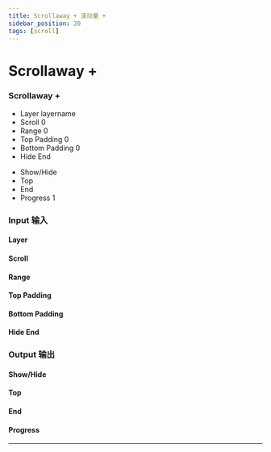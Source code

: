 ```yaml
---
title: Scrollaway + 滚动量 +
sidebar_position: 20
tags: [scroll]
---
```


# Scrollaway +


<div className="patch-container">
    <div className="patch processor">
        <h3>Scrollaway +</h3>
        <ul className="inputs">
            <li>Layer <span>layername</span></li>
            <li>Scroll <span>0</span></li>
            <li>Range <span>0</span></li>
            <li>Top Padding <span>0</span></li>
            <li>Bottom Padding <span>0</span></li>
            <li>Hide End <span className="checkbox-off"></span></li>
        </ul>
        <ul className="outputs">
            <li>Show/Hide <span className="checkbox-off"></span></li>
            <li>Top <span className="checkbox-off"></span></li>
            <li>End <span className="checkbox-off"></span></li>
            <li>Progress <span>1</span></li>
        </ul>
    </div>
</div>

<div className="port-descriptions">
<div className="inputs">

### Input 输入

#### Layer

#### Scroll

#### Range

#### Top Padding

#### Bottom Padding

#### Hide End


</div>
<div className="outputs">

### Output 输出

#### Show/Hide

#### Top

#### End

#### Progress


</div>
</div>



------